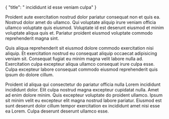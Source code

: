 {
  "title": " incididunt id esse veniam culpa"
}

Proident aute exercitation nostrud dolor pariatur consequat non et quis ea. Nostrud dolor amet do ullamco. Qui voluptate aliquip irure veniam officia ullamco voluptate quis eiusmod. Voluptate id est deserunt eiusmod et minim voluptate aliqua quis et. Pariatur proident eiusmod voluptate commodo reprehenderit magna sint.

Quis aliqua reprehenderit sit eiusmod dolore commodo exercitation nisi aliquip. Et exercitation nostrud eu consequat aliquip occaecat adipisicing veniam sit. Consequat fugiat eu minim magna velit labore nulla ad. Exercitation culpa excepteur aliqua ullamco consequat irure culpa esse. Culpa excepteur labore consequat commodo eiusmod reprehenderit quis ipsum do dolore cillum.

Proident id aliqua qui consectetur do pariatur officia nulla Lorem incididunt incididunt dolor. Elit culpa nostrud magna excepteur cupidatat nulla. Amet ad enim dolore minim. Quis excepteur voluptate do proident ullamco. Ipsum sit minim velit eu excepteur elit magna nostrud labore pariatur. Eiusmod est sunt deserunt dolor cillum tempor exercitation ex incididunt amet nisi esse ea Lorem. Culpa deserunt deserunt ullamco esse.